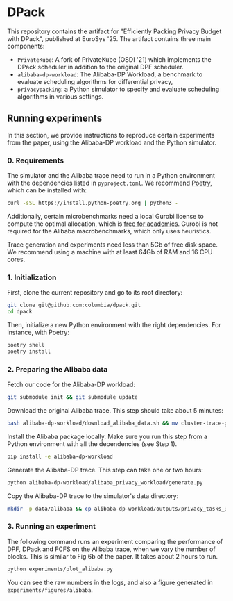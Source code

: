 # DPack

This repository contains the artifact for "Efficiently Packing Privacy Budget with DPack", published at EuroSys '25. The artifact contains three main components:
- `PrivateKube`: A fork of PrivateKube (OSDI '21) which implements the DPack scheduler in addition to the original DPF scheduler.
- `alibaba-dp-workload`: The Alibaba-DP Workload, a benchmark to evaluate scheduling algorithms for differential privacy,
- `privacypacking`: a Python simulator to specify and evaluate scheduling algorithms in various settings.

## Running experiments

In this section, we provide instructions to reproduce certain experiments from the paper, using the Alibaba-DP workload and the Python simulator.

### 0. Requirements

The simulator and the Alibaba trace need to run in a Python environment with the dependencies listed in `pyproject.toml`. We recommend [Poetry](https://python-poetry.org), which can be installed with:

```bash
curl -sSL https://install.python-poetry.org | python3 -
```

Additionally, certain microbenchmarks need a local Gurobi license to compute the optimal allocation, which is [free for academics](https://www.gurobi.com/academia/academic-program-and-licenses/). Gurobi is not required for the Alibaba macrobenchmarks, which only uses heuristics.

Trace generation and experiments need less than 5Gb of free disk space. We recommend using a machine with at least 64Gb of RAM and 16 CPU cores.


### 1. Initialization

First, clone the current repository and go to its root directory:

```bash
git clone git@github.com:columbia/dpack.git
cd dpack
```

Then, initialize a new Python environment with the right dependencies. For instance, with Poetry:

```bash
poetry shell
poetry install
```

### 2. Preparing the Alibaba data

Fetch our code for the Alibaba-DP workload:
```bash
git submodule init && git submodule update
```

Download the original Alibaba trace. This step should take about 5 minutes:
```bash 
bash alibaba-dp-workload/download_alibaba_data.sh && mv cluster-trace-gpu-v2020 alibaba-dp-workload
```

Install the Alibaba package locally. Make sure you run this step from a Python environment with all the dependencies (see Step 1).
```bash
pip install -e alibaba-dp-workload
```

Generate the Alibaba-DP trace. This step can take one or two hours:
```bash
python alibaba-dp-workload/alibaba_privacy_workload/generate.py
```

Copy the Alibaba-DP trace to the simulator's data directory:
```bash
mkdir -p data/alibaba && cp alibaba-dp-workload/outputs/privacy_tasks_30_days.csv data/alibaba/
```

### 3. Running an experiment

The following command runs an experiment comparing the performance of DPF, DPack and FCFS on the Alibaba trace, when we vary the number of blocks. This is similar to Fig 6b of the paper. It takes about 2 hours to run. 

```bash
python experiments/plot_alibaba.py
```

You can see the raw numbers in the logs, and also a figure generated in `experiments/figures/alibaba`.

